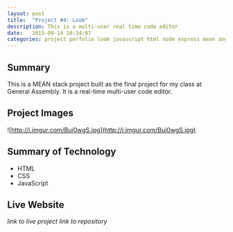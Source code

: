 ```yaml
---
layout: post
title:  "Project #4: Loom"
description: This is a multi-user real time code editor 
date:   2015-09-14 10:34:07
categories: project porfolio loom javascript html node express mean angular mongodb
---
```


## Summary 

This is a MEAN stack project built as the final project for my class at General Assembly. It is a real-time 
multi-user code editor. 

## Project Images 
![http://i.imgur.com/Bui0wgS.jpg](http://i.imgur.com/Bui0wgS.jpg)

## Summary of Technology 

- HTML
- CSS
- JavaScript

## Live Website
 *link to live project*
 *link to repository*